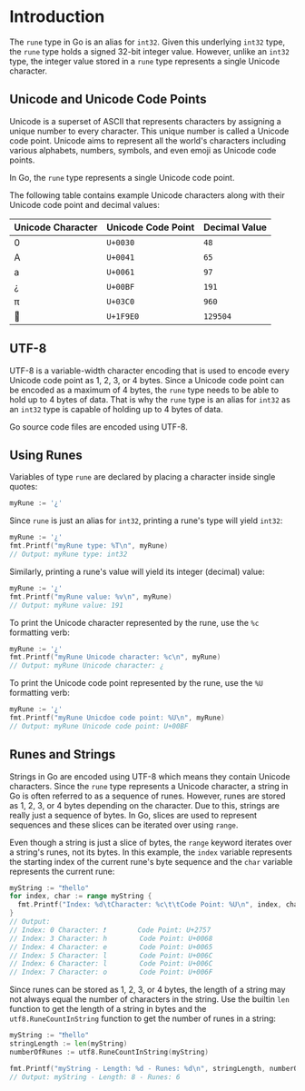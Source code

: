 # Introduction

The `rune` type in Go is an alias for `int32`. Given this underlying `int32` type, the `rune` type holds a signed 32-bit integer value. However, unlike an `int32` type, the integer value stored in a `rune` type represents a single Unicode character.

## Unicode and Unicode Code Points

Unicode is a superset of ASCII that represents characters by assigning a unique number to every character. This unique number is called a Unicode code point. Unicode aims to represent all the world's characters including various alphabets, numbers, symbols, and even emoji as Unicode code points.

In Go, the `rune` type represents a single Unicode code point.

The following table contains example Unicode characters along with their Unicode code point and decimal values:

| Unicode Character | Unicode Code Point | Decimal Value |
|-------------------|--------------------|---------------|
| 0                 | `U+0030`           | `48`          |
| A                 | `U+0041`           | `65`          |
| a                 | `U+0061`           | `97`          |
| ¿                 | `U+00BF`           | `191`         |
| π                 | `U+03C0`           | `960`         |
| 🧠                | `U+1F9E0`          | `129504`      |

## UTF-8

UTF-8 is a variable-width character encoding that is used to encode every Unicode code point as 1, 2, 3, or 4 bytes. Since a Unicode code point can be encoded as a maximum of 4 bytes, the `rune` type needs to be able to hold up to 4 bytes of data. That is why the `rune` type is an alias for `int32` as an `int32` type is capable of holding up to 4 bytes of data.

Go source code files are encoded using UTF-8.

## Using Runes

Variables of type `rune` are declared by placing a character inside single quotes:

```go
myRune := '¿'
```

Since `rune` is just an alias for `int32`, printing a rune's type will yield `int32`:

```go
myRune := '¿'
fmt.Printf("myRune type: %T\n", myRune)
// Output: myRune type: int32
```

Similarly, printing a rune's value will yield its integer (decimal) value:

```go
myRune := '¿'
fmt.Printf("myRune value: %v\n", myRune)
// Output: myRune value: 191
```

To print the Unicode character represented by the rune, use the `%c` formatting verb:

```go
myRune := '¿'
fmt.Printf("myRune Unicode character: %c\n", myRune)
// Output: myRune Unicode character: ¿
```

To print the Unicode code point represented by the rune, use the `%U` formatting verb:

```go
myRune := '¿'
fmt.Printf("myRune Unicdoe code point: %U\n", myRune)
// Output: myRune Unicode code point: U+00BF
```

## Runes and Strings

Strings in Go are encoded using UTF-8 which means they contain Unicode characters. Since the `rune` type represents a Unicode character, a string in Go is often referred to as a sequence of runes. However, runes are stored as 1, 2, 3, or 4 bytes depending on the character. Due to this, strings are really just a sequence of bytes. In Go, slices are used to represent sequences and these slices can be iterated over using `range`.

Even though a string is just a slice of bytes, the `range` keyword iterates over a string's runes, not its bytes. In this example, the `index` variable represents the starting index of the current rune's byte sequence and the `char` variable represents the current rune:

```go
myString := "❗hello"
for index, char := range myString {
  fmt.Printf("Index: %d\tCharacter: %c\t\tCode Point: %U\n", index, char, char)
}
// Output:
// Index: 0	Character: ❗		Code Point: U+2757
// Index: 3	Character: h		Code Point: U+0068
// Index: 4	Character: e		Code Point: U+0065
// Index: 5	Character: l		Code Point: U+006C
// Index: 6	Character: l		Code Point: U+006C
// Index: 7	Character: o		Code Point: U+006F
```

Since runes can be stored as 1, 2, 3, or 4 bytes, the length of a string may not always equal the number of characters in the string. Use the builtin `len` function to get the length of a string in bytes and the `utf8.RuneCountInString` function to get the number of runes in a string:

```go
myString := "❗hello"
stringLength := len(myString)
numberOfRunes := utf8.RuneCountInString(myString)

fmt.Printf("myString - Length: %d - Runes: %d\n", stringLength, numberOfRunes)
// Output: myString - Length: 8 - Runes: 6
```
